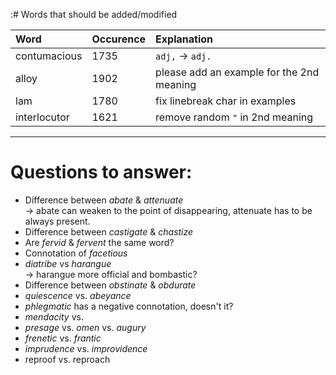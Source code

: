 :# Words that should be added/modified

| Word              | Occurence | Explanation                               |
| :---------------- | :-------- | :----------------------                   |
| contumacious      | 1735      | `adj,` -> `adj.`                          |
| alloy             | 1902      | please add an example for the 2nd meaning |
| lam               | 1780      | fix linebreak char in examples            |
| interlocutor      | 1621      | remove random `"` in 2nd meaning          |

----

# Questions to answer:

- Difference between _abate_ & _attenuate_<br />
  → abate can weaken to	 the point of disappearing, attenuate has to be always present.
- Difference between _castigate_ & _chastize_
- Are _fervid_ & _fervent_ the same word?
- Connotation of _facetious_
- _diatribe_ vs _harangue_<br />
  → harangue more official and bombastic?
- Difference between _obstinate_ &  _obdurate_
- _quiescence_ vs. _abeyance_
- _phlegmatic_ has a negative connotation, doesn't it?
- _mendacity_ vs.
- _presage_ vs. _omen_ vs. _augury_
- _frenetic_ vs. _frantic_
- _imprudence_ vs. _improvidence_
- reproof vs. reproach
